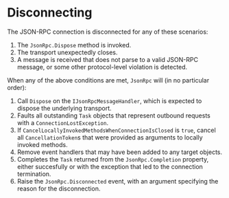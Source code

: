 # Disconnecting

The JSON-RPC connection is disconnected for any of these scenarios:

1. The `JsonRpc.Dispose` method is invoked.
1. The transport unexpectedly closes.
1. A message is received that does not parse to a valid JSON-RPC message, or some other protocol-level violation is detected.

When any of the above conditions are met, `JsonRpc` will (in no particular order):

1. Call `Dispose` on the `IJsonRpcMessageHandler`, which is expected to dispose the underlying transport.
1. Faults all outstanding `Task` objects that represent outbound requests with a `ConnectionLostException`.
1. If `CancelLocallyInvokedMethodsWhenConnectionIsClosed` is `true`, cancel all `CancellationToken`s that were provided as arguments to locally invoked methods.
1. Remove event handlers that may have been added to any target objects.
1. Completes the `Task` returned from the `JsonRpc.Completion` property, either succesfully or with the exception that led to the connection termination.
1. Raise the `JsonRpc.Disconnected` event, with an argument specifying the reason for the disconnection.

